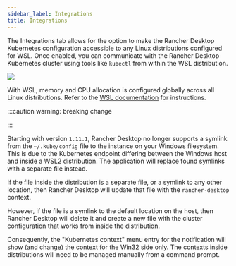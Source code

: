 ```yaml
---
sidebar_label: Integrations
title: Integrations
---
```


<head>
  <link rel="canonical" href="https://docs.rancherdesktop.io/ui/preferences/wsl/integrations"/>
</head>

The Integrations tab allows for the option to make the Rancher Desktop Kubernetes configuration accessible to any Linux distributions configured for WSL. Once enabled, you can communicate with the Rancher Desktop Kubernetes cluster using tools like `kubectl` from within the WSL distribution.

![](https://suse-rancher-media.s3.amazonaws.com/desktop/v1.11/preferences/Windows_wsl_tabIntegrations.png)

With WSL, memory and CPU allocation is configured globally across all Linux distributions. Refer to the [WSL documentation] for instructions.

[WSL documentation]:
https://docs.microsoft.com/en-us/windows/wsl/wsl-config#options-for-wslconfig

:::caution warning: breaking change

:::

Starting with version `1.11.1`, Rancher Desktop no longer supports a symlink from the `~/.kube/config` file to the instance on your Windows filesystem. This is due to the Kubernetes endpoint differing between the Windows host and inside a WSL2 distribution. The application will replace found symlinks with a separate file instead.

If the file inside the distribution is a separate file, or a symlink to any other location, then Rancher Desktop will update that file with the `rancher-desktop` context.

However, if the file is a symlink to the default location on the host, then Rancher Desktop will delete it and create a new file with the cluster configuration that works from inside the distribution.

Consequently, the "Kubernetes context" menu entry for the notification will show (and change) the context for the Win32 side only. The contexts inside distributions will need to be managed manually from a command prompt.
